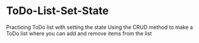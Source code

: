 # ToDo-List-Set-State
Practicing ToDo list with setting the state
Using the CRUD method to make a ToDo list where you can add and remove items from the list